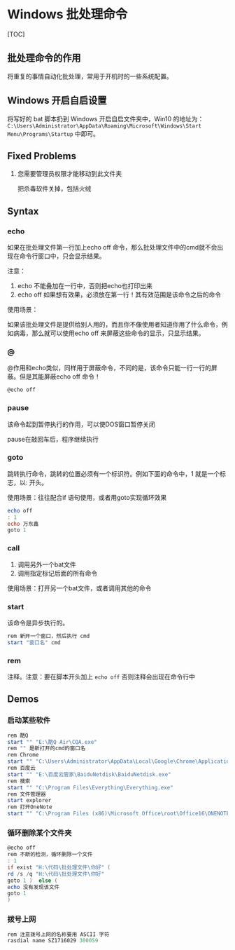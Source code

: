 # Windows 批处理命令

[TOC]

## 批处理命令的作用

将重复的事情自动化批处理，常用于开机时的一些系统配置。

## Windows 开启自启设置

将写好的 bat 脚本扔到 Windows 开启自启文件夹中，Win10 的地址为： `C:\Users\Administrator\AppData\Roaming\Microsoft\Windows\Start
Menu\Programs\Startup` 中即可。

## Fixed Problems

1. 您需要管理员权限才能移动到此文件夹

   把杀毒软件关掉，包括火绒

## Syntax

### echo

如果在批处理文件第一行加上echo off 命令，那么批处理文件中的cmd就不会出现在命令行窗口中，只会显示结果。

注意：

1. echo 不能叠加在一行中，否则把echo也打印出来
2. echo off 如果想有效果，必须放在第一行！其有效范围是该命令之后的命令

使用场景：

如果该批处理文件是提供给别人用的，而且你不像使用者知道你用了什么命令，例如病毒，那么就可以使用echo off 来屏蔽这些命令的显示，只显示结果。

### @

@作用和echo类似，同样用于屏蔽命令，不同的是，该命令只能一行一行的屏蔽。但是其能屏蔽echo off 命令！

```powershell
@echo off
```

### pause

该命令起到暂停执行的作用，可以使DOS窗口暂停关闭

pause在敲回车后，程序继续执行

### goto

跳转执行命令，跳转的位置必须有一个标识符。例如下面的命令中，1 就是一个标志，以: 开头。

使用场景：往往配合if 语句使用，或者用goto实现循环效果

```powershell
echo off
: 1
echo 万东鑫
goto 1
```

### call

1. 调用另外一个bat文件
2. 调用指定标记后面的所有命令

使用场景：打开另一个bat文件，或者调用其他的命令

### start

该命令是异步执行的。

```powershell
rem 新开一个窗口，然后执行 cmd
start "窗口名" cmd 
```

### rem

注释。注意：要在脚本开头加上 `echo off` 否则注释会出现在命令行中

## Demos

### 启动某些软件

```powershell
rem 酷Q
start "" "E:\酷Q Air\CQA.exe"  
rem "" 是新打开的cmd的窗口名
rem Chrome
start "" "C:\Users\Administrator\AppData\Local\Google\Chrome\Application\chrome.exe"
rem 百度云
start "" "E:\百度云管家\BaiduNetdisk\BaiduNetdisk.exe"
rem 搜索
start "" "C:\Program Files\Everything\Everything.exe"
rem 文件管理器
start explorer
rem 打开OneNote
start "" "C:\Program Files (x86)\Microsoft Office\root\Office16\ONENOTE.exe"
```

### 循环删除某个文件夹

```powershell
@echo off
rem 不断的检测，循环删除一个文件
: 1
if exist "H:\代码\批处理文件\你好" (
rd /s /q "H:\代码\批处理文件\你好" 
goto 1 )  else (
echo 没有发现该文件
goto 1
)
```

### 拨号上网

```powershell
rem 注意拨号上网的名称要用 ASCII 字符
rasdial name SZ1716029 300059 
```

